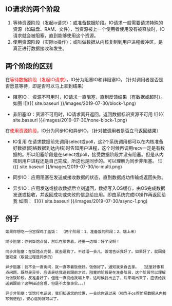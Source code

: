 ## IO请求的两个阶段
1. 等待资源阶段（发起io请求）：或准备数据阶段。IO请求一般需要请求特殊的资源（如磁盘、RAM、文件），当资源被上一个使用者使用没有被释放时，IO请求就会被阻塞，直到能够使用这个资源。
2. 使用资源阶段（实际io操作）：或叫做数据从内核复制到用户进程缓冲区，是真正进行数据接收和发生。

## 两个阶段的区别
在<span style="color: #FF0000">等待数据阶段（发起IO请求）</span>，IO分为阻塞IO和非阻塞IO。（针对调用者是否是否愿意等待，即是否可以马上拿到结果）
- 阻塞IO： 资源不可用时，IO请求一直阻塞，直到反馈结果（有数据或超时）。如图
![]({{ site.baseurl }}/images/2019-07-30/block-1.png)

- 非阻塞IO：资源不可用时，IO请求离开返回，返回数据标识资源不可用
![]({{ site.baseurl }}/images/2019-07-30/none-block-1.png)

在<span style="color: #FF0000">使用资源阶段</span>，IO分为同步IO和异步IO。（针对被调用者是否立马返回结果）

- IO复用
在请求数据前先调用select或poll，这2个系统调用都可以在内核准备好数据(网络数据到达内核)时告知用户进程，这个时候再调用recv一定是有数据的。所以阻塞阶段是在select或poll，接受数据阶段并没有阻塞。但是从内核到用户进程还是自己完成，所这也是同步的。可以理解为同步非阻塞。
![]({{ site.baseurl }}/images/2019-07-30/io-multi.png)

- 同步IO：应用阻塞在发送或接收数据的状态，直到数据成功传输或返回失败。
- 异步IO：应用发送或接收数据后立刻返回，数据写入OS缓存，由OS完成数据发送或接收，并返回成功或失败的信息给应用。即由系统完成IO操作再返回给我
如图：
![]({{ site.baseurl }}/images/2019-07-30/async-1.png)
## 例子

```text
如果你想吃一份宫保鸡丁盖饭： （两个阶段：1、准备饭的阶段；2、端上来）

同步阻塞：你到饭馆点餐，然后在那等着，还要一边喊：好了没啊！ 

同步非阻塞：在饭馆点完餐，就去遛狗了。不过溜一会儿，饭馆告诉我好了。如果好了，就回餐馆取餐（取餐过程是同步的）

异步阻塞：我不会一直询问，就一直等着饭做好。饭做好了，通知我亲自去拿。 （这里好像有点问题，既然是异步，应该是给我送到跟前才对。阻塞的阶段是在准备阶段，这个阶段可以理解为做饭阶段，反准备好了，但是一直没给我端上来，这时候我出去了，后来端出来了，应该给我送到跟前？这种描述合理，但是不太像事实。。。）

异步非阻塞：饭馆打电话说，我们知道您的位置，一会给你送过来（相当于os帮忙把数据从内核写到进程），安心遛狗就可以了。
```